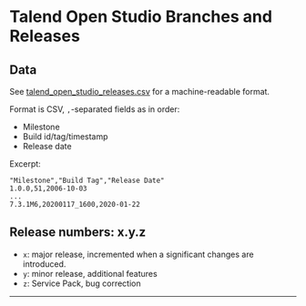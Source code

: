 # Talend Open Studio Branches and Releases

## Data

See [talend_open_studio_releases.csv](talend_open_studio_releases.csv) for a machine-readable format.

Format is CSV, `,`-separated fields as in order:

* Milestone
* Build id/tag/timestamp
* Release date

Excerpt:

```csv
"Milestone","Build Tag","Release Date"
1.0.0,51,2006-10-03
...
7.3.1M6,20200117_1600,2020-01-22
```

## Release numbers: x.y.z

* `x`: major release, incremented when a significant changes are introduced.
* `y`: minor release, additional features
* `z`: Service Pack, bug correction

---
